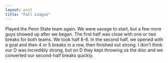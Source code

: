 ```yaml
---
layout: post
title: "Fall League"
---
```


Played the Penn State team again. We were savage to start, but a few more guys showed up after we began. The first half was close with one or two breaks for both teams. We took half 8-6. In the second half, we opened with a goal and then 4 or 5 breaks in a row, then finished out strong. I don't think our O was incredibly strong, but on D they kept throwing us the disc and we converted our second-half breaks quickly.
